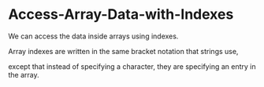 # Access-Array-Data-with-Indexes

We can access the data inside arrays using indexes.

Array indexes are written in the same bracket notation that strings use,

except that instead of specifying a character,
they are specifying an entry in the array.
